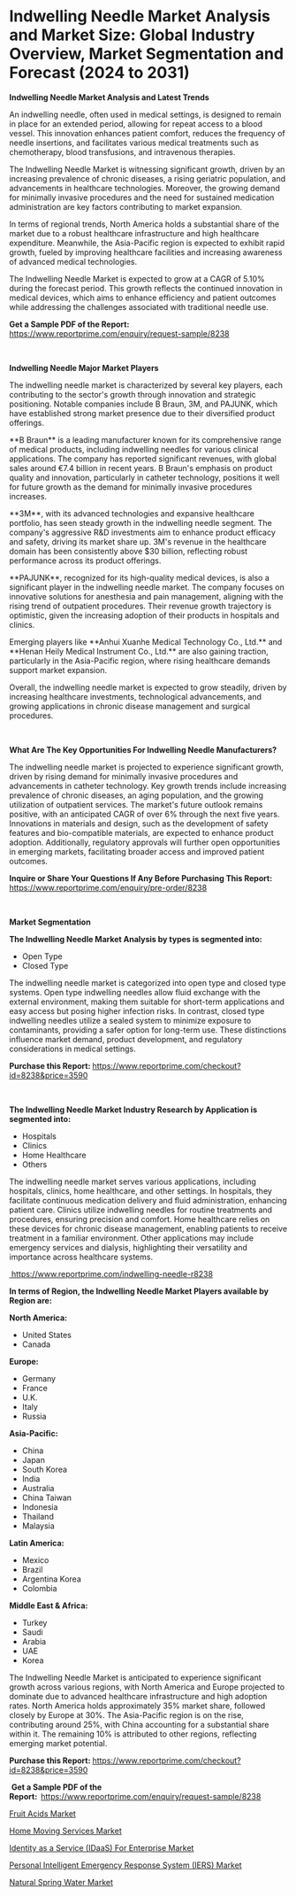 <p><h1>Indwelling Needle Market Analysis and Market Size: Global Industry Overview, Market Segmentation and Forecast (2024 to 2031)</h1></p><p><strong>Indwelling Needle Market Analysis and Latest Trends</strong></p>
<p><p>An indwelling needle, often used in medical settings, is designed to remain in place for an extended period, allowing for repeat access to a blood vessel. This innovation enhances patient comfort, reduces the frequency of needle insertions, and facilitates various medical treatments such as chemotherapy, blood transfusions, and intravenous therapies.</p><p>The Indwelling Needle Market is witnessing significant growth, driven by an increasing prevalence of chronic diseases, a rising geriatric population, and advancements in healthcare technologies. Moreover, the growing demand for minimally invasive procedures and the need for sustained medication administration are key factors contributing to market expansion. </p><p>In terms of regional trends, North America holds a substantial share of the market due to a robust healthcare infrastructure and high healthcare expenditure. Meanwhile, the Asia-Pacific region is expected to exhibit rapid growth, fueled by improving healthcare facilities and increasing awareness of advanced medical technologies.</p><p>The Indwelling Needle Market is expected to grow at a CAGR of 5.10% during the forecast period. This growth reflects the continued innovation in medical devices, which aims to enhance efficiency and patient outcomes while addressing the challenges associated with traditional needle use.</p></p>
<p><strong>Get a Sample PDF of the Report:&nbsp;</strong> <a href="https://www.reportprime.com/enquiry/request-sample/8238?utm_campaign=1130&utm_medium=2&utm_source=Github&utm_content=ia&utm_term=28112024&utm_id=indwelling-needle">https://www.reportprime.com/enquiry/request-sample/8238</a></p>
<p>&nbsp;</p>
<p><strong>Indwelling Needle Major Market Players</strong></p>
<p><p>The indwelling needle market is characterized by several key players, each contributing to the sector's growth through innovation and strategic positioning. Notable companies include B Braun, 3M, and PAJUNK, which have established strong market presence due to their diversified product offerings.</p><p>**B Braun** is a leading manufacturer known for its comprehensive range of medical products, including indwelling needles for various clinical applications. The company has reported significant revenues, with global sales around €7.4 billion in recent years. B Braun's emphasis on product quality and innovation, particularly in catheter technology, positions it well for future growth as the demand for minimally invasive procedures increases.</p><p>**3M**, with its advanced technologies and expansive healthcare portfolio, has seen steady growth in the indwelling needle segment. The company's aggressive R&D investments aim to enhance product efficacy and safety, driving its market share up. 3M's revenue in the healthcare domain has been consistently above $30 billion, reflecting robust performance across its product offerings.</p><p>**PAJUNK**, recognized for its high-quality medical devices, is also a significant player in the indwelling needle market. The company focuses on innovative solutions for anesthesia and pain management, aligning with the rising trend of outpatient procedures. Their revenue growth trajectory is optimistic, given the increasing adoption of their products in hospitals and clinics.</p><p>Emerging players like **Anhui Xuanhe Medical Technology Co., Ltd.** and **Henan Heily Medical Instrument Co., Ltd.** are also gaining traction, particularly in the Asia-Pacific region, where rising healthcare demands support market expansion.</p><p>Overall, the indwelling needle market is expected to grow steadily, driven by increasing healthcare investments, technological advancements, and growing applications in chronic disease management and surgical procedures.</p></p>
<p>&nbsp;</p>
<p><strong>What Are The Key Opportunities For Indwelling Needle Manufacturers?</strong></p>
<p><p>The indwelling needle market is projected to experience significant growth, driven by rising demand for minimally invasive procedures and advancements in catheter technology. Key growth trends include increasing prevalence of chronic diseases, an aging population, and the growing utilization of outpatient services. The market's future outlook remains positive, with an anticipated CAGR of over 6% through the next five years. Innovations in materials and design, such as the development of safety features and bio-compatible materials, are expected to enhance product adoption. Additionally, regulatory approvals will further open opportunities in emerging markets, facilitating broader access and improved patient outcomes.</p></p>
<p><strong>Inquire or Share Your Questions If Any Before Purchasing This Report:</strong> <a href="https://www.reportprime.com/enquiry/pre-order/8238?utm_campaign=1130&utm_medium=2&utm_source=Github&utm_content=ia&utm_term=28112024&utm_id=indwelling-needle">https://www.reportprime.com/enquiry/pre-order/8238</a></p>
<p>&nbsp;</p>
<p><strong>Market Segmentation</strong></p>
<p><strong>The Indwelling Needle Market Analysis by types is segmented into:</strong></p>
<p><ul><li>Open Type</li><li>Closed Type</li></ul></p>
<p><p>The indwelling needle market is categorized into open type and closed type systems. Open type indwelling needles allow fluid exchange with the external environment, making them suitable for short-term applications and easy access but posing higher infection risks. In contrast, closed type indwelling needles utilize a sealed system to minimize exposure to contaminants, providing a safer option for long-term use. These distinctions influence market demand, product development, and regulatory considerations in medical settings.</p></p>
<p><strong>Purchase this Report:&nbsp;</strong><a href="https://www.reportprime.com/checkout?id=8238&price=3590&utm_campaign=1130&utm_medium=2&utm_source=Github&utm_content=ia&utm_term=28112024&utm_id=indwelling-needle">https://www.reportprime.com/checkout?id=8238&price=3590</a></p>
<p>&nbsp;</p>
<p><strong>The Indwelling Needle Market Industry Research by Application is segmented into:</strong></p>
<p><ul><li>Hospitals</li><li>Clinics</li><li>Home Healthcare</li><li>Others</li></ul></p>
<p><p>The indwelling needle market serves various applications, including hospitals, clinics, home healthcare, and other settings. In hospitals, they facilitate continuous medication delivery and fluid administration, enhancing patient care. Clinics utilize indwelling needles for routine treatments and procedures, ensuring precision and comfort. Home healthcare relies on these devices for chronic disease management, enabling patients to receive treatment in a familiar environment. Other applications may include emergency services and dialysis, highlighting their versatility and importance across healthcare systems.</p></p>
<p><a href="https://www.reportprime.com/indwelling-needle-r8238?utm_campaign=1130&utm_medium=2&utm_source=Github&utm_content=ia&utm_term=28112024&utm_id=indwelling-needle">&nbsp;https://www.reportprime.com/indwelling-needle-r8238</a></p>
<p><strong>In terms of Region, the Indwelling Needle Market Players available by Region are:</strong></p>
<p>
    <p> <strong> North America: </strong>
        <ul>
            <li>United States</li>
            <li>Canada</li>
        </ul>
        </p> 
    <p> <strong> Europe: </strong>
        <ul>
            <li>Germany</li>
            <li>France</li>
            <li>U.K.</li>
            <li>Italy</li>
            <li>Russia</li>
        </ul>
        </p> 
    <p> <strong> Asia-Pacific: </strong>
        <ul>
            <li>China</li>
            <li>Japan</li>
            <li>South Korea</li>
            <li>India</li>
            <li>Australia</li>
            <li>China Taiwan</li>
            <li>Indonesia</li>
            <li>Thailand</li>
            <li>Malaysia</li>
        </ul>
        </p> 
    <p> <strong> Latin America: </strong>
        <ul>
            <li>Mexico</li>
            <li>Brazil</li>
            <li>Argentina Korea</li>
            <li>Colombia</li>
        </ul>
        </p> 
    <p> <strong> Middle East & Africa: </strong>
        <ul>
            <li>Turkey</li>
            <li>Saudi</li>
            <li>Arabia</li>
            <li>UAE</li>
            <li>Korea</li>
        </ul>
    </p>
    </p>
<p><p>The Indwelling Needle Market is anticipated to experience significant growth across various regions, with North America and Europe projected to dominate due to advanced healthcare infrastructure and high adoption rates. North America holds approximately 35% market share, followed closely by Europe at 30%. The Asia-Pacific region is on the rise, contributing around 25%, with China accounting for a substantial share within it. The remaining 10% is attributed to other regions, reflecting emerging market potential.</p></p>
<p><strong>Purchase this Report: </strong><a href="https://www.reportprime.com/checkout?id=8238&price=3590&utm_campaign=1130&utm_medium=2&utm_source=Github&utm_content=ia&utm_term=28112024&utm_id=indwelling-needle">https://www.reportprime.com/checkout?id=8238&price=3590</a></p>
<p>&nbsp;<strong>Get a Sample PDF of the Report:&nbsp;&nbsp;</strong><a href="https://www.reportprime.com/enquiry/request-sample/8238?utm_campaign=1130&utm_medium=2&utm_source=Github&utm_content=ia&utm_term=28112024&utm_id=indwelling-needle">https://www.reportprime.com/enquiry/request-sample/8238</a></p>
<p><strong></strong></p>
<p><p><a href="https://www.linkedin.com/pulse/global-fruit-acids-market-study-2024-2031-134-cagr-in-depth-hggre?utm_campaign=1130&utm_medium=2&utm_source=Github&utm_content=ia&utm_term=28112024&utm_id=indwelling-needle">Fruit Acids Market</a></p><p><a href="https://www.linkedin.com/pulse/explosive-growth-home-moving-services-market-global-opportunities-kxcue?utm_campaign=1130&utm_medium=2&utm_source=Github&utm_content=ia&utm_term=28112024&utm_id=indwelling-needle">Home Moving Services Market</a></p><p><a href="https://issuu.com/reportprime-2/docs/identity-as-a-service-idaas-for-ent_37d75c8b63b7ad?utm_campaign=1130&utm_medium=2&utm_source=Github&utm_content=ia&utm_term=28112024&utm_id=indwelling-needle">Identity as a Service (IDaaS) For Enterprise Market</a></p><p><a href="https://issuu.com/reportprime-2/docs/personal-intelligent-emergency-resp_428f85c574ee4e?utm_campaign=1130&utm_medium=2&utm_source=Github&utm_content=ia&utm_term=28112024&utm_id=indwelling-needle">Personal Intelligent Emergency Response System (IERS) Market</a></p><p><a href="https://www.linkedin.com/pulse/according-latest-natural-spring-water-market-forecast-set-experience-8zpme?utm_campaign=1130&utm_medium=2&utm_source=Github&utm_content=ia&utm_term=28112024&utm_id=indwelling-needle">Natural Spring Water Market</a></p></p>